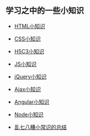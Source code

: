 ## 学习之中的一些小知识
- <a href="https://github.com/ziwutong/Notes/tree/master/HTML">HTML小知识</a>

- <a href="https://github.com/ziwutong/Notes/tree/master/CSS">CSS小知识</a>

- <a href="https://github.com/ziwutong/Notes/tree/master/H5C3">H5C3小知识</a>

- <a href="https://github.com/ziwutong/Notes/tree/master/JS">JS小知识</a>

- <a href="https://github.com/ziwutong/Notes/tree/master/jQuery">jQuery小知识</a>

- <a href="https://github.com/ziwutong/Notes/tree/master/Ajax">Ajax小知识</a>

- <a href="https://github.com/ziwutong/Notes/tree/master/Angular">Angular小知识</a>

- <a href="https://github.com/ziwutong/Notes/tree/master/Node">Node小知识</a>

- <a href="https://github.com/ziwutong/Notes/tree/master/Knowledges">乱七八糟小常识的总结</a>
